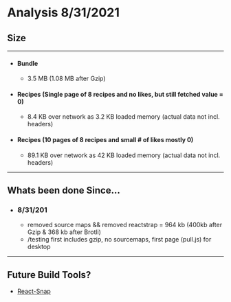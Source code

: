 # Analysis 8/31/2021
## Size
---

- #### Bundle
    - 3.5 MB (1.08 MB after Gzip)
- #### Recipes (Single page of 8 recipes and no likes, but still fetched value = 0)
    -  8.4 KB over network as 3.2 KB loaded memory (actual data not incl. headers)
- #### Recipes (10 pages of 8 recipes and small # of likes mostly 0)
    -  89.1 KB over network  as 42 KB loaded memory (actual data not incl. headers)

---

## Whats been done Since...
- ### 8/31/201 
    - removed source maps && removed reactstrap = 964 kb (400kb after Gzip & 368 kb after Brotli)
    - /testing first includes gzip, no sourcemaps, first page (pull.js) for desktop

---

## Future Build Tools?
- [React-Snap](https://github.com/stereobooster/react-snap)
